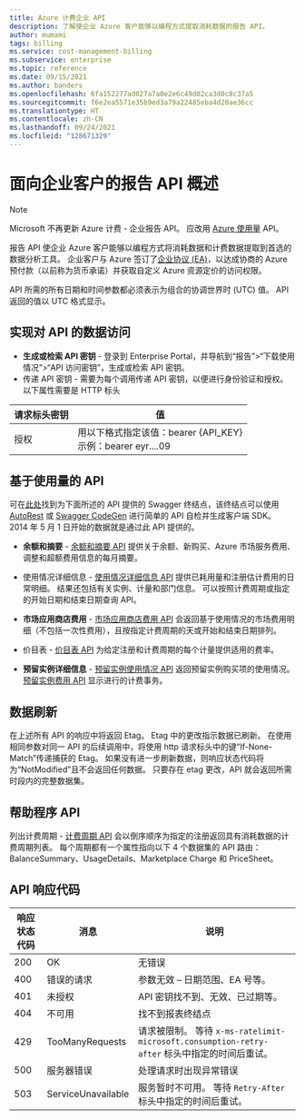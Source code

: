 ```yaml
---
title: Azure 计费企业 API
description: 了解使企业 Azure 客户能够以编程方式提取消耗数据的报告 API。
author: mumami
tags: billing
ms.service: cost-management-billing
ms.subservice: enterprise
ms.topic: reference
ms.date: 09/15/2021
ms.author: banders
ms.openlocfilehash: 6fa152277ad027a7a0e2e6c49d02ca3d0c8c37a5
ms.sourcegitcommit: f6e2ea5571e35b9ed3a79a22485eba4d20ae36cc
ms.translationtype: HT
ms.contentlocale: zh-CN
ms.lasthandoff: 09/24/2021
ms.locfileid: "128671329"
---
```

# <a name="overview-of-reporting-apis-for-enterprise-customers"></a>面向企业客户的报告 API 概述

> [!Note]
> Microsoft 不再更新 Azure 计费 - 企业报告 API。 应改用 [Azure 使用量](/rest/api/consumption) API。

报告 API 使企业 Azure 客户能够以编程方式将消耗数据和计费数据提取到首选的数据分析工具。 企业客户与 Azure 签订了[企业协议 (EA)](https://azure.microsoft.com/pricing/enterprise-agreement/)，以达成协商的 Azure 预付款（以前称为货币承诺）并获取自定义 Azure 资源定价的访问权限。

API 所需的所有日期和时间参数都必须表示为组合的协调世界时 (UTC) 值。 API 返回的值以 UTC 格式显示。

## <a name="enabling-data-access-to-the-api"></a>实现对 API 的数据访问
* **生成或检索 API 密钥** - 登录到 Enterprise Portal，并导航到“报告”>“下载使用情况”>“API 访问密钥”，生成或检索 API 密钥。
* 传递 API 密钥 - 需要为每个调用传递 API 密钥，以便进行身份验证和授权。 以下属性需要是 HTTP 标头

|请求标头密钥 | 值|
|-|-|
|授权| 用以下格式指定该值：bearer {API_KEY} <br/> 示例：bearer eyr....09|

## <a name="consumption-based-apis"></a>基于使用量的 API
可在[此处](https://consumption.azure.com/swagger/ui/index)找到为下面所述的 API 提供的 Swagger 终结点，该终结点可以使用 [AutoRest](https://github.com/Azure/AutoRest) 或 [Swagger CodeGen](https://swagger.io/swagger-codegen/) 进行简单的 API 自检并生成客户端 SDK。 2014 年 5 月 1 日开始的数据就是通过此 API 提供的。

* **余额和摘要** - [余额和摘要 API](/rest/api/billing/enterprise/billing-enterprise-api-balance-summary) 提供关于余额、新购买、Azure 市场服务费用、调整和超额费用信息的每月摘要。

* 使用情况详细信息 - [使用情况详细信息 API](/rest/api/billing/enterprise/billing-enterprise-api-usage-detail) 提供已耗用量和注册估计费用的日常明细。 结果还包括有关实例、计量和部门信息。 可以按照计费周期或指定的开始日期和结束日期查询 API。

* **市场应用商店费用** - [市场应用商店费用 API](/rest/api/billing/enterprise/billing-enterprise-api-marketplace-storecharge) 会返回基于使用情况的市场费用明细（不包括一次性费用），且按指定计费周期的天或开始和结束日期排列。

* 价目表 - [价目表 API](/rest/api/billing/enterprise/billing-enterprise-api-pricesheet) 为给定注册和计费周期的每个计量提供适用的费率。

* **预留实例详细信息** - [预留实例使用情况 API](/rest/api/billing/enterprise/billing-enterprise-api-reserved-instance-usage) 返回预留实例购买项的使用情况。 [预留实例费用 API](/rest/api/billing/enterprise/billing-enterprise-api-reserved-instance-usage) 显示进行的计费事务。

## <a name="data-freshness"></a>数据刷新
在上述所有 API 的响应中将返回 Etag。 Etag 中的更改指示数据已刷新。  在使用相同参数对同一 API 的后续调用中，将使用 http 请求标头中的键“If-None-Match”传递捕获的 Etag。 如果没有进一步刷新数据，则响应状态代码将为“NotModified”且不会返回任何数据。 只要存在 etag 更改，API 就会返回所需时段内的完整数据集。

## <a name="helper-apis"></a>帮助程序 API
 列出计费周期 - [计费周期 API](/rest/api/billing/enterprise/billing-enterprise-api-billing-periods) 会以倒序顺序为指定的注册返回具有消耗数据的计费周期列表。 每个周期都有一个属性指向以下 4 个数据集的 API 路由：BalanceSummary、UsageDetails、Marketplace Charge 和 PriceSheet。


## <a name="api-response-codes"></a>API 响应代码   
|响应状态代码|消息|说明|
|-|-|-|
|200| OK|无错误|
|400| 错误的请求| 参数无效 – 日期范围、EA 号等。|
|401| 未授权| API 密钥找不到、无效、已过期等。|
|404| 不可用| 找不到报表终结点|
|429 | TooManyRequests | 请求被限制。 等待 <code>x-ms-ratelimit-microsoft.consumption-retry-after</code> 标头中指定的时间后重试。|
|500| 服务器错误| 处理请求时出现异常错误|
| 503 | ServiceUnavailable | 服务暂时不可用。 等待 <code>Retry-After</code> 标头中指定的时间后重试。|
